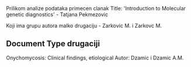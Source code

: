 Prilikom analize podataka primecen clanak
Title: 'Introduction to Molecular genetic diagnostics'  - Tatjana Pekmezovic

Koji ima grupu autora malko drugaciju -  Zarkovic M. i  Zarkovc M.

Document Type drugaciji
---------------------------------------

 Onychomycosis: Clinical findings, etiological
 Autor: Dzamic i Dzamic A.M.
